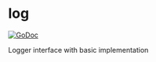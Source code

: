 # log

[![GoDoc](https://godoc.org/github.com/gocontrib/log?status.svg)](https://godoc.org/github.com/gocontrib/log)

Logger interface with basic implementation
